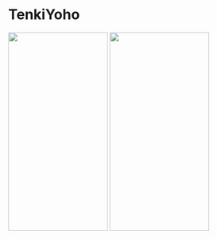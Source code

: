 # TenkiYoho

<img src="https://github.com/tk-code-dev/TenkiYoho/assets/54562350/c0da6b38-79bb-454f-9db2-0546e43ac023"  width="200" height="400"/>

<img src="https://github.com/tk-code-dev/TenkiYoho/assets/54562350/fba45c69-3a63-4918-ab03-070a4c986b4b"  width="200" height="400"/>


